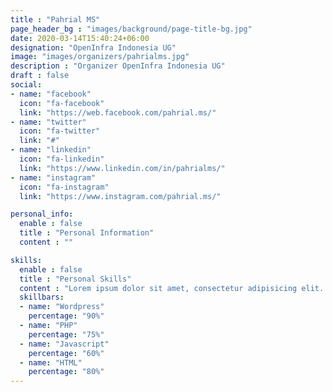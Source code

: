 ```yaml
---
title : "Pahrial MS"
page_header_bg : "images/background/page-title-bg.jpg"
date: 2020-03-14T15:40:24+06:00
designation: "OpenInfra Indonesia UG"
image: "images/organizers/pahrialms.jpg"
description : "Organizer OpenInfra Indonesia UG"
draft : false
social:
- name: "facebook"
  icon: "fa-facebook"
  link: "https://web.facebook.com/pahrial.ms/"
- name: "twitter"
  icon: "fa-twitter"
  link: "#"
- name: "linkedin"
  icon: "fa-linkedin"
  link: "https://www.linkedin.com/in/pahrialms/"
- name: "instagram"
  icon: "fa-instagram"
  link: "https://www.instagram.com/pahrial.ms/"

personal_info:
  enable : false
  title : "Personal Information"
  content : ""

skills:
  enable : false
  title : "Personal Skills"
  content : "Lorem ipsum dolor sit amet, consectetur adipisicing elit. Excepturi explicabo suscipit deleniti voluptatum quos nostrum iure doloremque."
  skillbars:
  - name: "Wordpress"
    percentage: "90%"
  - name: "PHP"
    percentage: "75%"
  - name: "Javascript"
    percentage: "60%"
  - name: "HTML"
    percentage: "80%"
---
```

